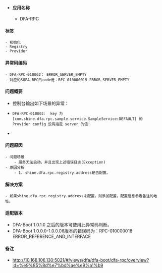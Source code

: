 - #### 应用名称
	- DFA-RPC
#### 标签
	- 初始化
	- Registry
	- Provider
#### 异常码编码
	- DFA-RPC-010002： ERROR_SERVER_EMPTY
	- 对应的SOFA-RPC的code是：RPC-010000019 ERROR_SERVER_EMPTY
#### 问题概要
- 控制台输出如下场景的异常：
- ```
  DFA-RPC-010002:  key 为 [com.shine.dfa.rpc.sample.service.SampleService:DEFAULT] 的 Provider config 没有指定 server 的值! 
  ```
-
#### 问题原因
	- 问题场景
		- 服务无法启动，并且出现上述错误日志(Exception)
	- 原因分析
		- 1. shine.dfa.rpc.registry.address是否配置。
#### 解决方案
	- 如果shine.dfa.rpc.registry.address未配置，则添加配置，配置信息参看备注的地址。
#### 适配版本
- DFA-Boot 1.0.1.0 之后的版本可使用此异常码判断。
- DFA-Boot 1.0.0.0-1.0.0.06版本的错误码为：RPC-010000018 ERROR_REFERENCE_AND_INTERFACE
#### 备注
- http://10.168.106.130:5021/#/views/dfa/dfa-boot/dfa-rpc/overview?id=%e9%85%8d%e7%bd%ae%e9%a1%b9